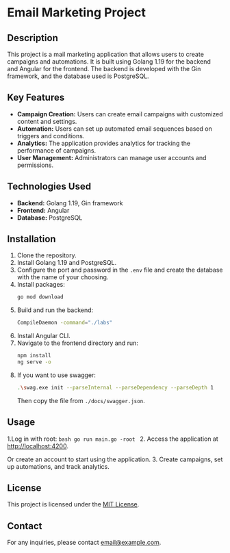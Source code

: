 # Email Marketing Project

## Description

This project is a mail marketing application that allows users to create campaigns and automations. It is built using Golang 1.19 for the backend and Angular for the frontend. The backend is developed with the Gin framework, and the database used is PostgreSQL.

## Key Features

- **Campaign Creation:** Users can create email campaigns with customized content and settings.
- **Automation:** Users can set up automated email sequences based on triggers and conditions.
- **Analytics:** The application provides analytics for tracking the performance of campaigns.
- **User Management:** Administrators can manage user accounts and permissions.

## Technologies Used

- **Backend:** Golang 1.19, Gin framework
- **Frontend:** Angular
- **Database:** PostgreSQL

## Installation

1. Clone the repository.
2. Install Golang 1.19 and PostgreSQL.
3. Configure the port and password in the `.env` file and create the database with the name of your choosing.
4. Install packages:
    ```bash
    go mod download
    ```
5. Build and run the backend:
    ```bash
    CompileDaemon -command="./labs"
    ```
6. Install Angular CLI.
7. Navigate to the frontend directory and run:
    ```bash
    npm install
    ng serve -o
    ```
8. If you want to use swagger:
    ```bash
    .\swag.exe init --parseInternal --parseDependency --parseDepth 1
    ```
   Then copy the file from `./docs/swagger.json`.

## Usage

1.Log in with root:
    ```bash
    go run main.go -root
    ```
2. Access the application at [http://localhost:4200](http://localhost:4200).

   Or create an account to start using the application.
3. Create campaigns, set up automations, and track analytics.

## License

This project is licensed under the [MIT License](LICENSE).

## Contact

For any inquiries, please contact [email@example.com](mailto:email@example.com).

